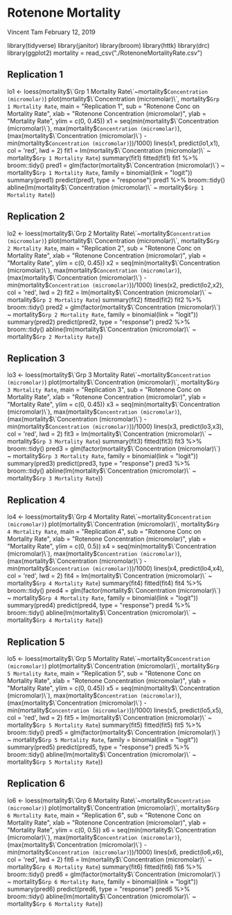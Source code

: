 Rotenone Mortality
================
Vincent Tam
February 12, 2019

library(tidyverse) library(janitor) library(broom) library(httk) library(drc) library(ggplot2) mortality = read\_csv("./RotenoneMortalityRate.csv")

Replication 1
-------------

lo1 &lt;- loess(mortality$\`Grp 1 Mortality Rate\`~mortality$`Concentration (micromolar)`) plot(mortality$\`Concentration (micromolar)\`, mortality$`Grp 1 Mortality Rate`, main = "Replication 1", sub = "Rotenone Conc on Mortality Rate", xlab = "Rotenone Concentration (micromolar)", ylab = "Mortality Rate", ylim = c(0, 0.45)) x1 = seq(min(mortality$\`Concentration (micromolar)\`),  max(mortality$`Concentration (micromolar)`), (max(mortality$\`Concentration (micromolar)\`) -  min(mortality$`Concentration (micromolar)`))/1000) lines(x1, predict(lo1,x1), col = 'red', lwd = 2) fit1 = lm(mortality$\`Concentration (micromolar)\` ~ mortality$`Grp 1 Mortality Rate`) summary(fit1) fitted(fit1) fit1 %&gt;% broom::tidy() pred1 = glm(factor(mortality$\`Concentration (micromolar)\`) ~ mortality$`Grp 1 Mortality Rate`, family = binomial(link = "logit")) summary(pred1) predict(pred1, type = "response") pred1 %&gt;% broom::tidy() abline(lm(mortality$\`Concentration (micromolar)\` ~ mortality$`Grp 1 Mortality Rate`))

Replication 2
-------------

lo2 &lt;- loess(mortality$\`Grp 2 Mortality Rate\`~mortality$`Concentration (micromolar)`) plot(mortality$\`Concentration (micromolar)\`, mortality$`Grp 2 Mortality Rate`, main = "Replication 2", sub = "Rotenone Conc on Mortality Rate", xlab = "Rotenone Concentration (micromolar)", ylab = "Mortality Rate", ylim = c(0, 0.45)) x2 = seq(min(mortality$\`Concentration (micromolar)\`),  max(mortality$`Concentration (micromolar)`), (max(mortality$\`Concentration (micromolar)\`) -  min(mortality$`Concentration (micromolar)`))/1000) lines(x2, predict(lo2,x2), col = 'red', lwd = 2) fit2 = lm(mortality$\`Concentration (micromolar)\` ~ mortality$`Grp 2 Mortality Rate`) summary(fit2) fitted(fit2) fit2 %&gt;% broom::tidy() pred2 = glm(factor(mortality$\`Concentration (micromolar)\`) ~ mortality$`Grp 2 Mortality Rate`, family = binomial(link = "logit")) summary(pred2) predict(pred2, type = "response") pred2 %&gt;% broom::tidy() abline(lm(mortality$\`Concentration (micromolar)\` ~ mortality$`Grp 2 Mortality Rate`))

Replication 3
-------------

lo3 &lt;- loess(mortality$\`Grp 3 Mortality Rate\`~mortality$`Concentration (micromolar)`) plot(mortality$\`Concentration (micromolar)\`, mortality$`Grp 3 Mortality Rate`, main = "Replication 3", sub = "Rotenone Conc on Mortality Rate", xlab = "Rotenone Concentration (micromolar)", ylab = "Mortality Rate", ylim = c(0, 0.45)) x3 = seq(min(mortality$\`Concentration (micromolar)\`),  max(mortality$`Concentration (micromolar)`), (max(mortality$\`Concentration (micromolar)\`) -  min(mortality$`Concentration (micromolar)`))/1000) lines(x3, predict(lo3,x3), col = 'red', lwd = 2) fit3 = lm(mortality$\`Concentration (micromolar)\` ~ mortality$`Grp 3 Mortality Rate`) summary(fit3) fitted(fit3) fit3 %&gt;% broom::tidy() pred3 = glm(factor(mortality$\`Concentration (micromolar)\`) ~ mortality$`Grp 3 Mortality Rate`, family = binomial(link = "logit")) summary(pred3) predict(pred3, type = "response") pred3 %&gt;% broom::tidy() abline(lm(mortality$\`Concentration (micromolar)\` ~ mortality$`Grp 3 Mortality Rate`))

Replication 4
-------------

lo4 &lt;- loess(mortality$\`Grp 4 Mortality Rate\`~mortality$`Concentration (micromolar)`) plot(mortality$\`Concentration (micromolar)\`, mortality$`Grp 4 Mortality Rate`, main = "Replication 4", sub = "Rotenone Conc on Mortality Rate", xlab = "Rotenone Concentration (micromolar)", ylab = "Mortality Rate", ylim = c(0, 0.5)) x4 = seq(min(mortality$\`Concentration (micromolar)\`),  max(mortality$`Concentration (micromolar)`), (max(mortality$\`Concentration (micromolar)\`) -  min(mortality$`Concentration (micromolar)`))/1000) lines(x4, predict(lo4,x4), col = 'red', lwd = 2) fit4 = lm(mortality$\`Concentration (micromolar)\` ~ mortality$`Grp 4 Mortality Rate`) summary(fit4) fitted(fit4) fit4 %&gt;% broom::tidy() pred4 = glm(factor(mortality$\`Concentration (micromolar)\`) ~ mortality$`Grp 4 Mortality Rate`, family = binomial(link = "logit")) summary(pred4) predict(pred4, type = "response") pred4 %&gt;% broom::tidy() abline(lm(mortality$\`Concentration (micromolar)\` ~ mortality$`Grp 4 Mortality Rate`))

Replication 5
-------------

lo5 &lt;- loess(mortality$\`Grp 5 Mortality Rate\`~mortality$`Concentration (micromolar)`) plot(mortality$\`Concentration (micromolar)\`, mortality$`Grp 5 Mortality Rate`, main = "Replication 5", sub = "Rotenone Conc on Mortality Rate", xlab = "Rotenone Concentration (micromolar)", ylab = "Mortality Rate", ylim = c(0, 0.45)) x5 = seq(min(mortality$\`Concentration (micromolar)\`),  max(mortality$`Concentration (micromolar)`), (max(mortality$\`Concentration (micromolar)\`) -  min(mortality$`Concentration (micromolar)`))/1000) lines(x5, predict(lo5,x5), col = 'red', lwd = 2) fit5 = lm(mortality$\`Concentration (micromolar)\` ~ mortality$`Grp 5 Mortality Rate`) summary(fit5) fitted(fit5) fit5 %&gt;% broom::tidy() pred5 = glm(factor(mortality$\`Concentration (micromolar)\`) ~ mortality$`Grp 5 Mortality Rate`, family = binomial(link = "logit")) summary(pred5) predict(pred5, type = "response") pred5 %&gt;% broom::tidy() abline(lm(mortality$\`Concentration (micromolar)\` ~ mortality$`Grp 5 Mortality Rate`))

Replication 6
-------------

lo6 &lt;- loess(mortality$\`Grp 6 Mortality Rate\`~mortality$`Concentration (micromolar)`) plot(mortality$\`Concentration (micromolar)\`, mortality$`Grp 6 Mortality Rate`, main = "Replication 6", sub = "Rotenone Conc on Mortality Rate", xlab = "Rotenone Concentration (micromolar)", ylab = "Mortality Rate", ylim = c(0, 0.5)) x6 = seq(min(mortality$\`Concentration (micromolar)\`),  max(mortality$`Concentration (micromolar)`), (max(mortality$\`Concentration (micromolar)\`) -  min(mortality$`Concentration (micromolar)`))/1000) lines(x6, predict(lo6,x6), col = 'red', lwd = 2) fit6 = lm(mortality$\`Concentration (micromolar)\` ~ mortality$`Grp 6 Mortality Rate`) summary(fit6) fitted(fit6) fit6 %&gt;% broom::tidy() pred6 = glm(factor(mortality$\`Concentration (micromolar)\`) ~ mortality$`Grp 6 Mortality Rate`, family = binomial(link = "logit")) summary(pred6) predict(pred6, type = "response") pred6 %&gt;% broom::tidy() abline(lm(mortality$\`Concentration (micromolar)\` ~ mortality$`Grp 6 Mortality Rate`))
